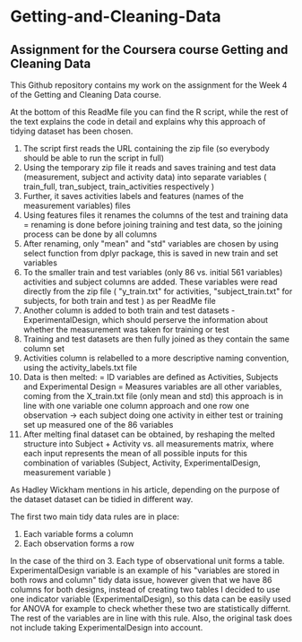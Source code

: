 # Getting-and-Cleaning-Data
## Assignment for the Coursera course Getting and Cleaning Data

This Github repository contains my work on the assignment for the Week 4 of the Getting and Cleaning Data course.

At the bottom of this ReadMe file you can find the R script, while the rest of the text explains the code in detail and explains why this approach of tidying dataset has been chosen.

1. The script first reads the URL containing the zip file (so everybody should be able to run the script in full)
2. Using the temporary zip file it reads and saves training and test data (measurement, subject and activity data) into separate variables ( train_full, tran_subject, train_activities respectively )
3. Further, it saves activities labels and features (names of the measurement variables) files
4. Using features files it renames the columns of the test and training data
    = renaming is done before joining training and test data, so the joining process can be done by all columns
5. After renaming, only "mean" and "std" variables are chosen by using select function from dplyr package, this is saved in new train and set variables
6. To the smaller train and test variables (only 86 vs. initial 561 variables) activities and subject columns are added. These variables were read directly from the zip file ( "y_train.txt" for activities, "subject_train.txt" for subjects, for both train and test ) as per ReadMe file
7. Another column is added to both train and test datasets - ExperimentalDesign, which should perserve the information about whether the measurement was taken for training or test
8. Training and test datasets are then fully joined as they contain the same column set
9. Activities column is relabelled to a more descriptive naming convention, using the activity_labels.txt file
10. Data is then melted:
    = ID variables are defined as Activities, Subjects and Experimental Design
    = Measures variables are all other variables, coming from the X_train.txt file (only mean and std)
    this approach is in line with one variable one column approach and one row one observation
    -> each subject doing one activity in either test or training set up measured one of the 86 variables
11. After melting final dataset can be obtained, by reshaping the melted structure into Subject + Activity vs. all measurements matrix, where each input represents the mean of all possible inputs for this combination of variables (Subject, Activity, ExperimentalDesign, measurement variable )

As Hadley Wickham mentions in his article, depending on the purpose of the dataset dataset can be tidied in different way. 

The first two main tidy data rules are in place:
1. Each variable forms a column
2. Each observation forms a row

In the case of the third on
3. Each type of observational unit forms a table.
ExperimentalDesign variable is an example of his "variables are stored in both rows and column" tidy data issue, however given that we have 86 columns for both designs, instead of creating two tables I decided to use one indicator variable (ExperimentalDesign), so this data can be easily used for ANOVA for example to check whether these two are statistically differnt.
The rest of the variables are in line with this rule. Also, the original task does not include taking ExperimentalDesign into account.


